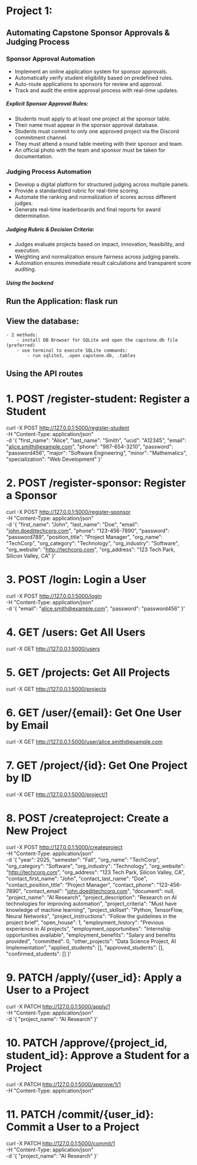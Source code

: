 # Project 1: 
## Automating Capstone Sponsor Approvals &amp; Judging Process

### Sponsor Approval Automation

- Implement an online application system for sponsor approvals.
- Automatically verify student eligibility based on predefined rules.
- Auto-route applications to sponsors for review and approval.
- Track and audit the entire approval process with real-time updates.

##### Explicit Sponsor Approval Rules:

- Students must apply to at least one project at the sponsor table.
- Their name must appear in the sponsor approval database.
- Students must commit to only one approved project via the Discord commitment channel.
- They must attend a round table meeting with their sponsor and team.
- An official photo with the team and sponsor must be taken for documentation.

### Judging Process Automation

- Develop a digital platform for structured judging across multiple panels.
- Provide a standardized rubric for real-time scoring.
- Automate the ranking and normalization of scores across different judges.
- Generate real-time leaderboards and final reports for award determination.

##### Judging Rubric & Decision Criteria:

- Judges evaluate projects based on impact, innovation, feasibility, and execution.
- Weighting and normalization ensure fairness across judging panels.
- Automation ensures immediate result calculations and transparent score auditing.


##### Using the backend 
## Run the Application: flask run 
## View the database:  
    - 2 methods: 
        - install DB Browser for SQLite and open the capstone.db file (preferred)
        - use terminal to execute SQLite commands: 
            - run sqlite3, .open capstone.db, .tables

## Using the API routes 
# 1. POST /register-student: Register a Student
curl -X POST http://127.0.0.1:5000/register-student \
-H "Content-Type: application/json" \
-d '{
    "first_name": "Alice",
    "last_name": "Smith",
    "ucid": "A12345",
    "email": "alice.smith@example.com",
    "phone": "987-654-3210",
    "password": "password456",
    "major": "Software Engineering",
    "minor": "Mathematics",
    "specialization": "Web Development"
}'

# 2. POST /register-sponsor: Register a Sponsor
curl -X POST http://127.0.0.1:5000/register-sponsor \
-H "Content-Type: application/json" \
-d '{
    "first_name": "John",
    "last_name": "Doe",
    "email": "john.doe@techcorp.com",
    "phone": "123-456-7890",
    "password": "password789",
    "position_title": "Project Manager",
    "org_name": "TechCorp",
    "org_category": "Technology",
    "org_industry": "Software",
    "org_website": "http://techcorp.com",
    "org_address": "123 Tech Park, Silicon Valley, CA"
}'

# 3. POST /login: Login a User 
curl -X POST http://127.0.0.1:5000/login \
-H "Content-Type: application/json" \
-d '{
    "email": "alice.smith@example.com",
    "password": "password456"
}'

# 4. GET /users: Get All Users
curl -X GET http://127.0.0.1:5000/users

# 5. GET /projects: Get All Projects
curl -X GET http://127.0.0.1:5000/projects

# 6. GET /user/{email}: Get One User by Email
curl -X GET http://127.0.0.1:5000/user/alice.smith@example.com

# 7. GET /project/{id}: Get One Project by ID
curl -X GET http://127.0.0.1:5000/project/1

# 8. POST /createproject: Create a New Project
curl -X POST http://127.0.0.1:5000/createproject \
-H "Content-Type: application/json" \
-d '{
    "year": 2025,
    "semester": "Fall",
    "org_name": "TechCorp",
    "org_category": "Software",
    "org_industry": "Technology",
    "org_website": "http://techcorp.com",
    "org_address": "123 Tech Park, Silicon Valley, CA",
    "contact_first_name": "John",
    "contact_last_name": "Doe",
    "contact_position_title": "Project Manager",
    "contact_phone": "123-456-7890",
    "contact_email": "john.doe@techcorp.com",
    "document": null,
    "project_name": "AI Research",
    "project_description": "Research on AI technologies for improving automation",
    "project_criteria": "Must have knowledge of machine learning",
    "project_skillset": "Python, TensorFlow, Neural Networks",
    "project_instructions": "Follow the guidelines in the project brief",
    "open_house": 1,
    "employment_history": "Previous experience in AI projects",
    "employment_opportunities": "Internship opportunities available",
    "employment_benefits": "Salary and benefits provided",
    "committed": 0,
    "other_projects": "Data Science Project, AI Implementation",
    "applied_students": [],
    "approved_students": [],
    "confirmed_students": []
}'

# 9. PATCH /apply/{user_id}: Apply a User to a Project
curl -X PATCH http://127.0.0.1:5000/apply/1 \
-H "Content-Type: application/json" \
-d '{
    "project_name": "AI Research"
}'

# 10. PATCH /approve/{project_id, student_id}: Approve a Student for a Project
curl -X PATCH http://127.0.0.1:5000/approve/1/1 \
-H "Content-Type: application/json"

# 11. PATCH /commit/{user_id}: Commit a User to a Project
curl -X PATCH http://127.0.0.1:5000/commit/1 \
-H "Content-Type: application/json" \
-d '{
    "project_name": "AI Research"
}'
